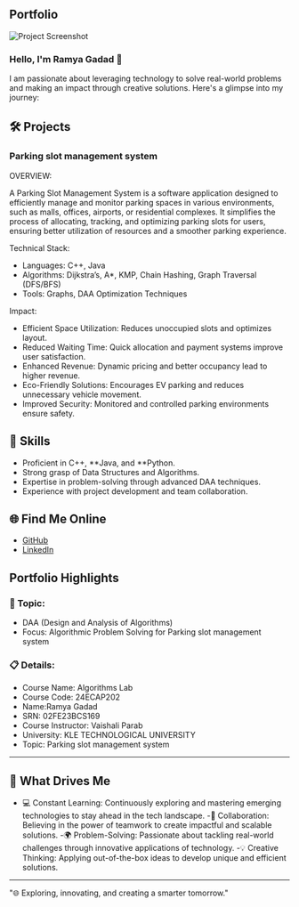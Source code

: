 ## Portfolio
![Project Screenshot](assets/image.png) 
### Hello, I'm Ramya Gadad 👋

I am passionate about leveraging technology to solve real-world problems and making an impact through creative solutions. 
Here's a glimpse into my journey:  


## 🛠 Projects

### Parking slot management system  

OVERVIEW:  

A Parking Slot Management System is a software application designed to efficiently manage and monitor parking spaces in various environments, such as malls, offices, airports, or residential complexes. It simplifies the process of allocating, tracking, and optimizing parking slots for users, ensuring better utilization of resources and a smoother parking experience.

Technical Stack:  

- Languages: C++, Java  
- Algorithms: Dijkstra’s, A*, KMP, Chain Hashing, Graph Traversal (DFS/BFS)
- Tools: Graphs, DAA Optimization Techniques  

Impact:  

- Efficient Space Utilization: Reduces unoccupied slots and optimizes layout.
- Reduced Waiting Time: Quick allocation and payment systems improve user satisfaction.
- Enhanced Revenue: Dynamic pricing and better occupancy lead to higher revenue.
- Eco-Friendly Solutions: Encourages EV parking and reduces unnecessary vehicle movement.
- Improved Security: Monitored and controlled parking environments ensure safety.


## 🚀 Skills  

- Proficient in C++, **Java, and **Python.  
- Strong grasp of Data Structures and Algorithms.  
- Expertise in problem-solving through advanced DAA techniques.  
- Experience with project development and team collaboration.  


## 🌐 Find Me Online

- [GitHub](https://github.com/Rgadad/portfolio.github.io)
- [LinkedIn](https://www.linkedin.com/in/ramya-gadad-91b5852a9/)

## Portfolio Highlights

### 🎯 Topic: 

- DAA (Design and Analysis of Algorithms)  
- Focus: Algorithmic Problem Solving for Parking slot management system  

### 📋 Details:

- Course Name: Algorithms Lab 
- Course Code: 24ECAP202  
- Name:Ramya Gadad
- SRN: 02FE23BCS169  
- Course Instructor: Vaishali Parab  
- University: KLE TECHNOLOGICAL UNIVERSITY
- Topic: Parking slot management system

---

## 🎨 What Drives Me  
- 💻 Constant Learning: Continuously exploring and mastering emerging technologies to stay ahead in the tech landscape.
-🤝 Collaboration: Believing in the power of teamwork to create impactful and scalable solutions.
-🌍 Problem-Solving: Passionate about tackling real-world challenges through innovative applications of technology.
-💡 Creative Thinking: Applying out-of-the-box ideas to develop unique and efficient solutions.


  

---
"🌐 Exploring, innovating, and creating a smarter tomorrow."
